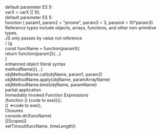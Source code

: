 default parameter ES 5:\
varX = varX || 10;\
default parameter ES 5:\
function ( param1, param2 = "jerome", param3 = 3, param4 = 10\*param3)\
Reference types include objects, arrays, functions, and other non-primitive types.\
JS only passes by value not reference\
/ /g \
const funcName = function(param1){\
 return function(param2){...}\
}\
enhanced object literal syntax\
methodName(){...}\
objMethodName.call(objName, param1, param2)\
objMethodName.apply(objName, paramArrayName)\
objMethodName.bind(objName, paramName)\
partial application\
Immediatly Invoked Function Expressions\
(function () {code to exe})();\
() =>code to exe();\
Closures\
console.dir(funcName)\
[[Scopes]]\
setTimout(funcName, timeLength)\

